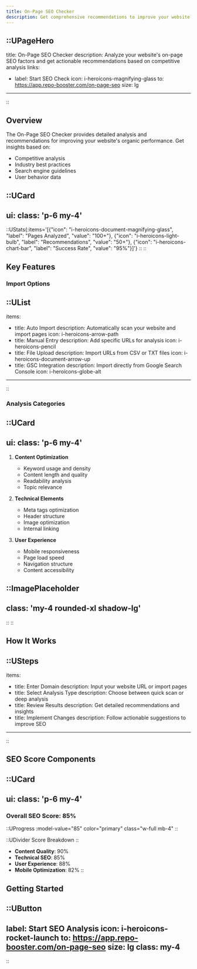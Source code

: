 ```yaml
---
title: On-Page SEO Checker
description: Get comprehensive recommendations to improve your website's organic performance through competitive analysis
---
```


::UPageHero
---
title: On-Page SEO Checker
description: Analyze your website's on-page SEO factors and get actionable recommendations based on competitive analysis
links:
  - label: Start SEO Check
    icon: i-heroicons-magnifying-glass
    to: https://app.repo-booster.com/on-page-seo
    size: lg
---
::

## Overview

The On-Page SEO Checker provides detailed analysis and recommendations for improving your website's organic performance. Get insights based on:

- Competitive analysis
- Industry best practices
- Search engine guidelines
- User behavior data

::UCard
---
ui:
  class: 'p-6 my-4'
---
::UStats{:items='[{"icon": "i-heroicons-document-magnifying-glass", "label": "Pages Analyzed", "value": "100+"}, {"icon": "i-heroicons-light-bulb", "label": "Recommendations", "value": "50+"}, {"icon": "i-heroicons-chart-bar", "label": "Success Rate", "value": "95%"}]'}
::
::

## Key Features

### Import Options
::UList
---
items:
  - title: Auto Import
    description: Automatically scan your website and import pages
    icon: i-heroicons-arrow-path
  - title: Manual Entry
    description: Add specific URLs for analysis
    icon: i-heroicons-pencil
  - title: File Upload
    description: Import URLs from CSV or TXT files
    icon: i-heroicons-document-arrow-up
  - title: GSC Integration
    description: Import directly from Google Search Console
    icon: i-heroicons-globe-alt
---
::

### Analysis Categories

::UCard
---
ui:
  class: 'p-6 my-4'
---
1. **Content Optimization**
   - Keyword usage and density
   - Content length and quality
   - Readability analysis
   - Topic relevance

2. **Technical Elements**
   - Meta tags optimization
   - Header structure
   - Image optimization
   - Internal linking

3. **User Experience**
   - Mobile responsiveness
   - Page load speed
   - Navigation structure
   - Content accessibility

::ImagePlaceholder
---
class: 'my-4 rounded-xl shadow-lg'
---
::
::

## How It Works

::USteps
---
items:
  - title: Enter Domain
    description: Input your website URL or import pages
  - title: Select Analysis Type
    description: Choose between quick scan or deep analysis
  - title: Review Results
    description: Get detailed recommendations and insights
  - title: Implement Changes
    description: Follow actionable suggestions to improve SEO
---
::

## SEO Score Components

::UCard
---
ui:
  class: 'p-6 my-4'
---
### Overall SEO Score: 85%

::UProgress
  :model-value="85"
  color="primary"
  class="w-full mb-4"
::

::UDivider
Score Breakdown
::

- **Content Quality**: 90%
- **Technical SEO**: 85%
- **User Experience**: 88%
- **Mobile Optimization**: 82%
::

## Getting Started

::UButton
---
label: Start SEO Analysis
icon: i-heroicons-rocket-launch
to: https://app.repo-booster.com/on-page-seo
size: lg
class: my-4
---
::